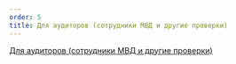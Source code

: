 ```yaml
---
order: 5
title: Для аудиторов (сотрудники МВД и другие проверки)
---
```


[Для аудиторов (сотрудники МВД и другие проверки)](https://www.flow-crm.study/flowimaudithelp)


